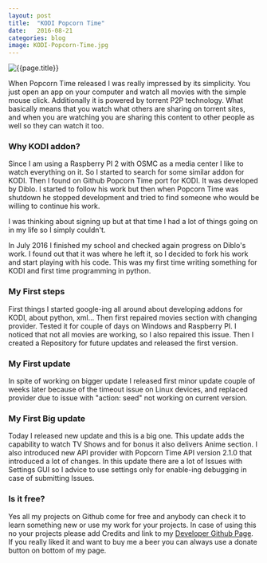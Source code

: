 ```yaml
---
layout: post
title:  "KODI Popcorn Time"
date:   2016-08-21
categories: blog
image: KODI-Popcorn-Time.jpg
---
```

<img alt="{{page.title}}" title="{{page.title}}" itemprop="thumbnailUrl" src="/img/{{page.image}}" style="max-width:100%;">

When Popcorn Time released I was really impressed by its simplicity. You just open an app on your computer and watch all movies with the simple mouse click. Additionally it is powered by torrent P2P technology. What basically means that you watch what others are sharing on torrent sites, and when you are watching you are sharing this content to other people as well so they can watch it too.

### Why KODI addon?

Since I am using a Raspberry PI 2 with OSMC as a media center I like to watch everything on it. So I started to search for some similar addon for KODI. Then I found on Github Popcorn Time port for KODI. It was developed by Diblo. I started to follow his work but then when Popcorn Time was shutdown he stopped development and tried to find someone who would be willing to continue his work.

I was thinking about signing up but at that time I had a lot of things going on in my life so I simply couldn't.

In July 2016 I finished my school and checked again progress on Diblo's work. I found out that it was where he left it, so I decided to fork his work and start playing with his code. This was my first time writing something for KODI and first time programming in python.

### My First steps

First things I started google-ing all around about developing addons for KODI, about python, xml...
Then first repaired movies section with changing provider. Tested it for couple of days on Windows and Raspberry PI. I noticed that not all movies are working, so I also repaired this issue. Then I created a Repository for future updates and released the first version.

### My First update

In spite of working on bigger update I released first minor update couple of weeks later because of the timeout issue on Linux devices, and replaced provider due to issue with "action: seed" not working on current version.

### My First Big update

Today I released new update and this is a big one. This update adds the capability to watch TV Shows and for bonus it also delivers Anime section. I also introduced new API provider with Popcorn Time API version 2.1.0 that introduced a lot of changes. In this update there are a lot of Issues with Settings GUI so I advice to use settings only for enable-ing debugging in case of submitting Issues.

### Is it free?

Yes all my projects on Github come for free and anybody can check it to learn something new or use my work for your projects. In case of using this no your projects please add Credits and link to my [Developer Github Page](https://markop159.github.io). If you really liked it and want to buy me a beer you can always use a donate button on bottom of my page.
